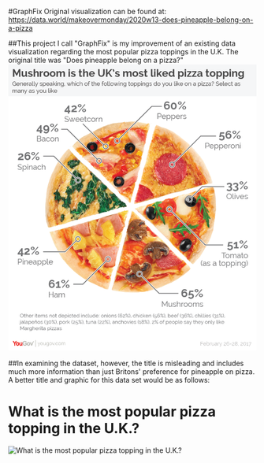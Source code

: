 #GraphFix
Original visualization can be found at:
https://data.world/makeovermonday/2020w13-does-pineapple-belong-on-a-pizza

##This project I call "GraphFix" is my improvement of an existing data visualization regarding the most popular pizza toppings in the U.K.
The original title was "Does pineapple belong on a pizza?"
![Original visualization can be seen here](Pizza-01.png)

##In examining the dataset, however, the title is misleading and includes much more information than just Britons' preference for pineapple on pizza.
A better title and graphic for this data set would be as follows:
# What is the most popular pizza topping in the U.K.?


![What is the most popular pizza topping in the U.K.?](image.jpg)
